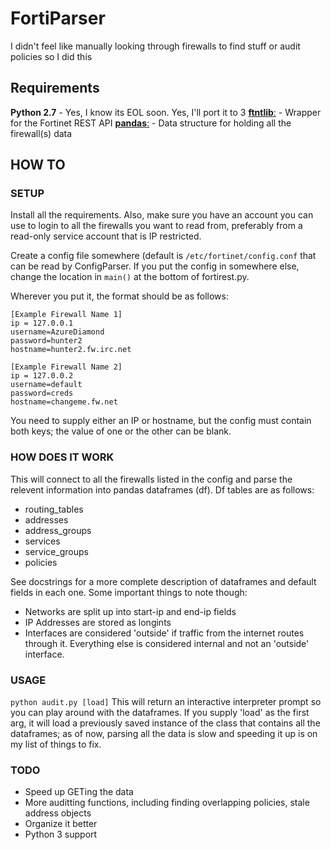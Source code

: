 # FortiParser

I didn't feel like manually looking through firewalls to find stuff
or audit policies so I did this

## Requirements
**Python 2.7** - Yes, I know its EOL soon. Yes, I'll port it to 3
[**ftntlib**:](https://github.com/jpforcioli/ftntlib) - Wrapper for the Fortinet REST API
[**pandas**:](https://pandas.pydata.org/) - Data structure for holding all the firewall(s) data


## HOW TO

### SETUP

Install all the requirements. Also, make sure you have an account you can use
to login to all the firewalls you want to read from, preferably from a read-only service account that is IP restricted.

Create a config file somewhere (default is `/etc/fortinet/config.conf` that can be read by ConfigParser. If you put the config in somewhere else, change the location in `main()` at the bottom of fortirest.py.

Wherever you put it, the format should be as follows:

```
[Example Firewall Name 1]
ip = 127.0.0.1
username=AzureDiamond
password=hunter2
hostname=hunter2.fw.irc.net

[Example Firewall Name 2]
ip = 127.0.0.2
username=default
password=creds
hostname=changeme.fw.net
```

You need to supply either an IP or hostname, but the config must contain both keys; the value of one or the other can be blank.

### HOW DOES IT WORK

This will connect to all the firewalls listed in the config and parse the relevent information into pandas dataframes (df).  Df tables are as follows:

- routing_tables
- addresses
- address_groups
- services
- service_groups
- policies

See docstrings for a more complete description of dataframes and default fields in each one. Some important things to note though:

- Networks are split up into start-ip and end-ip fields
- IP Addresses are stored as longints
- Interfaces are considered 'outside' if traffic from the internet routes through it. Everything else is considered internal and not an 'outside' interface.

### USAGE
```python audit.py [load]``` This will return an interactive interpreter prompt so you can play around with the dataframes.  If you supply 'load' as the first arg, it will load a previously saved instance of the class that contains all the dataframes; as of now, parsing all the data is slow and speeding it up is on my list of things to fix.  

### TODO
- Speed up GETing the data
- More auditting functions, including finding overlapping policies, stale address objects
- Organize it better
- Python 3 support
